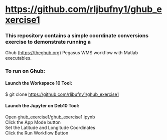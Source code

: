 # https://github.com/rljbufny1/ghub_exercise1

### This repository contains a simple coordinate conversions exercise to demonstrate running a <br />
Ghub (https://theghub.org) Pegasus WMS workflow with Matlab executables.

### To run on Ghub:

#### Launch the Workspace 10 Tool:<br />
$ git clone https://github.com/rljbufny1/ghub_exercise1

#### Launch  the Jupyter on Deb10 Tool:<br />
Open ghub_exercise1/ghub_exercise1.ipynb<br />
Click the App Mode button<br />
Set the Latitude and Longitude Coordinates<br />
Click the Run Workflow Button<br />
